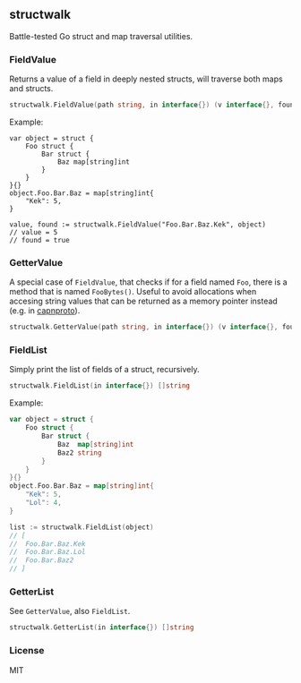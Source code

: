## structwalk

Battle-tested Go struct and map traversal utilities.

### FieldValue

Returns a value of a field in deeply nested structs, will traverse both maps and structs.

```go
structwalk.FieldValue(path string, in interface{}) (v interface{}, found bool)
```

Example:

```golang
var object = struct {
    Foo struct {
        Bar struct {
            Baz map[string]int
        }
    }
}{}
object.Foo.Bar.Baz = map[string]int{
    "Kek": 5,
}

value, found := structwalk.FieldValue("Foo.Bar.Baz.Kek", object)
// value = 5
// found = true
```

### GetterValue

A special case of `FieldValue`, that checks if for a field named `Foo`,
there is a method that is named `FooBytes()`. Useful to avoid allocations when accesing
string values that can be returned as a memory pointer instead (e.g. in 
[capnproto](https://github.com/glycerine/go-capnproto)).

```go
structwalk.GetterValue(path string, in interface{}) (v interface{}, found bool) 
```

### FieldList

Simply print the list of fields of a struct, recursively.

```go
structwalk.FieldList(in interface{}) []string
```

Example:

```go
var object = struct {
    Foo struct {
        Bar struct {
            Baz  map[string]int
            Baz2 string
        }
    }
}{}
object.Foo.Bar.Baz = map[string]int{
    "Kek": 5,
    "Lol": 4,
}

list := structwalk.FieldList(object)
// [
//  Foo.Bar.Baz.Kek
//  Foo.Bar.Baz.Lol
//  Foo.Bar.Baz2
// ]
```

### GetterList

See `GetterValue`, also `FieldList`.

```go
structwalk.GetterList(in interface{}) []string
```

### License

MIT
